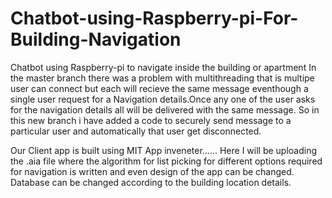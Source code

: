 # Chatbot-using-Raspberry-pi-For-Building-Navigation
Chatbot using Raspberry-pi to navigate inside the building or apartment 
In the master branch there was a problem with multithreading that is multipe user can connect but each will recieve the same message eventhough a single user request for a Navigation details.Once any one of the user asks for the navigation details all will be delivered with the same message. So in this new branch i have added a code to securely send message to a particular user and automatically that user get disconnected.


Our Client app is built using MIT App inveneter......
Here I will be uploading the .aia file where the algorithm for list picking for different options required for navigation is written and even design of the app can be changed. Database can be changed according to the building location details.
